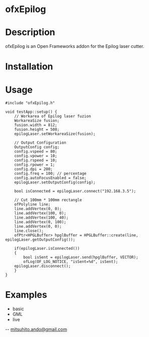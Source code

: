 ofxEpilog
=========

# Description

ofxEpilog is an Open Frameworks addon for the Epilog laser cutter.

# Installation

# Usage
```
#include "ofxEpilog.h"
```

```
void testApp::setup() {
    // Workarea of Epilog laser fuzion
    WorkareaSize fusion; 
    fusion.width = 812;
    fusion.height = 508;
    epilogLaser.setWorkareaSize(fusion);
    
    // Output Configuration
    OutputConfig config;
    config.vspeed = 80;
    config.vpower = 10;
    config.rspeed = 10;
    config.rpower = 1;
    config.dpi = 200;
    config.freq = 100; // percentage
    config.autoFocusEnabled = false;
    epilogLaser.setOutputConfig(config);
    
    bool isConnected = epilogLaser.connect("192.168.3.5");

    // Cut 100mm * 100mm rectangle
    ofPolyline line;
    line.addVertex(0, 0);
    line.addVertex(100, 0);
    line.addVertex(100, 40);
    line.addVertex(0, 100);
    line.addVertex(0, 0);
    line.close();
    ofPtr<HPGLBuffer> hpglBuffer = HPGLBuffer::create(line, epilogLaser.getOutputConfig());
    
    if(epilogLaser.isConnected())
    {
        bool isSent = epilogLaser.send(hpglBuffer, VECTOR);
        ofLog(OF_LOG_NOTICE, "isSent=%d", isSent);
	epilogLaser.disconnect();
    }
}
```

# Examples
* basic
* GML
* live


--
mitsuhito.ando@gmail.com
